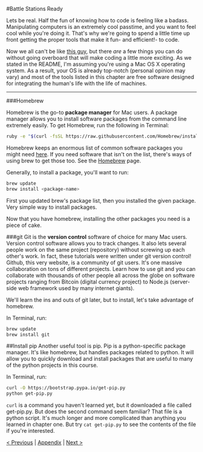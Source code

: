 #Battle Stations Ready

Lets be real.  Half the fun of knowing how to code is feeling like a badass.  Manipulating computers is an extremely cool passtime, and you want to feel cool while you're doing it.  That's why we're going to spend a little time up front getting the proper tools that make it fun- and efficient!- to code.

Now we all can't be like [this guy](http://imgur.com/VQBHLoT), but there *are* a few things you can do without going overboard that will make coding a little more exciting.  As we stated in the README, I'm assuming you're using a Mac OS X operating system.  As a result, your OS is already top-notch (personal opinion may vary) and most of the tools listed in this chapter are free software designed for integrating the human's life with the life of machines.

<hr>

###Homebrew

Homebrew is the go-to **package manager** for Mac users.  A package manager allows you to install software packages from the command line extremely easily.  To get Homebrew, run the following in Terminal:

```bash
ruby -e "$(curl -fsSL https://raw.githubusercontent.com/Homebrew/install/master/install)"
```

Homebrew keeps an enormous list of common software packages you might need [here](https://github.com/Homebrew/homebrew/tree/master/Library/Formula).  If you need software that isn't on the list, there's ways of using brew to get those too.  See the [Homebrew](http://brew.sh/) page.

Generally, to install a package, you'll want to run:
```bash
brew update
brew install <package-name>
```
First you updated brew's package list, then you installed the given package.  Very simple way to install packages.

Now that you have homebrew, installing the other packages you need is a piece of cake.

###git
Git is the **version control** software of choice for many Mac users.  Version control software allows you to track changes.  It also lets several people work on the same project (repository) without screwing up each other's work.  In fact, these tutorials were written under git version control!  Github, this very website, is a community of git users.  It's one massive collaboration on tons of different projects.  Learn how to use git and you can collaborate with thousands of other people all across the globe on software projects ranging from Bitcoin (digital currency project) to Node.js (server-side web framework used by many internet giants).

We'll learn the ins and outs of git later, but to install, let's take advantage of homebrew.

In Terminal, run:
```bash
brew update
brew install git
```

##Install pip
Another useful tool is pip.  Pip is a python-specific package manager. It's like homebrew, but handles packages related to python.  It will allow you to quickly download and install packages that are useful to many of the python projects in this course.

In Terminal, run:
```bash
curl -O https://bootstrap.pypa.io/get-pip.py
python get-pip.py
```

`curl` is a command you haven't learned yet, but it downloaded a file called get-pip.py.  But does the second command seem familiar?  That file is a python script.  It's much longer and more complicated than anything you learned in chapter one.  But try `cat get-pip.py` to see the contents of the file if you're interested.


[< Previous](./first_project_5.md) | [Appendix](../appendix.md) | [Next >](./github.md)
